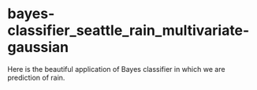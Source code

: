 # bayes-classifier_seattle_rain_multivariate-gaussian
Here is the beautiful application of Bayes classifier in which we are prediction of rain.
